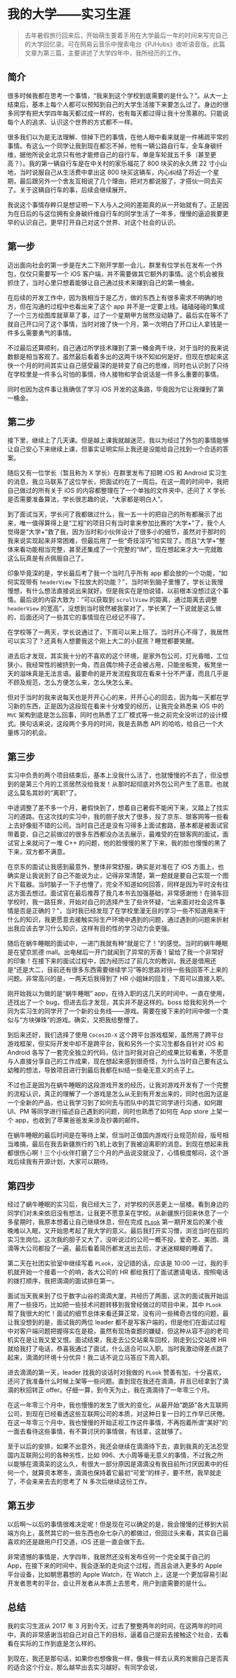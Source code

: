 # 我的大学——实习生涯

> 去年暑假旅行回来后，开始萌生要着手用在大学最后一年的时间来写完自己的大学回忆录。可在网易云音乐中搜索电台《PJHubs》收听语音版。此篇文章为第三篇，主要讲述了大学四年中，我所经历的工作。

## 简介
很多时候我都在思考一个事情，“我来到这个学校到底需要的是什么？”。从大一上结束后，基本上每个人都可以预知到自己的大学生活接下来要怎么过了。身边的很多同学有把大学四年每天都过成一样的，也有每天都过得让我十分羡慕的。只能说每个人的追求、认识这个世界的方式都不一样。

很多我们以为是无法理解、惊掉下巴的事情，在他人眼中看来就是一件稀疏平常的事情。有这么一个同学让我到现在都忘不掉，他有一辆公路自行车，全车身碳纤维，据他所说全北京只有他才能修自己的自行车，单是车轮就五千多（甚至更高？）。我的第一辆自行车是在中关村的家乐福花了 800 块买的永久牌 22 寸小山地，当时说服自己从生活费中拿出这 800 块买这辆车，内心纠结了将近一个星期，最后跟另外一个舍友互相说了几个理由，把对方都说服了，才搭伙一同去买了。关于这辆自行车的事，后续会继续展开。

我说这个事情存粹只是想证明一下人与人之间的差距真的从一开始就有了。正是因为在日后的与这位拥有全身碳纤维自行车的同学生活了一年多，慢慢的逼迫我要更早的认识自己，更早打开自己对这个世界、对这个社会的认识。

## 第一步
迈出面向社会的第一步是在大二下刚开学那一会儿，群里有位学长在发布一个外包，仅仅只需要写一个 iOS 客户端，并不需要做其它额外的事情。这个机会被我抓住了，当时心里只想着能够让自己通过技术来赚到自己的第一桶金。

在后续的开发工作中，因为我相当于是乙方，做的东西上有很多需求不明确的地方，但在沟通的过程中也看出来了这个 app 并不是一定要上线。磕磕碰碰的集成了一个三方绘图库就草草了事，过了一个星期甲方居然没动静了。最后实在等不了就自己开口问了这个事情，当时对接了快一个月，第一次明白了开口让人拿钱是一件多么需要勇气的事情。

不过最后还算顺利，自己通过所学技术赚到了第一桶金两千块，对于当时的我来说数额是相当客观了。虽然最后看着多出的这两千块不知如何是好，但现在想起来这快一个月的时间其实让自己感受最深的是转变了自己的思维，同时也认识到了只待在学校里是一件多么可怕的事情，待人接物和学会说话是一件多么重要的事情。

同时也因为这件事让我确信了学习 iOS 开发的这条路，毕竟因为它让我赚到了第一桶金。

## 第二步
接下里，继续上了几天课。但是越上课我就越迷茫，我以为经过了外包的事情能够让自己安心下来继续上课，但事实证明实际上我还是没能给自己找到一个合适的答案。

随后又有一位学长（暂且称为 X 学长）在群里发布了招聘 iOS 和 Android 实习生的消息，我立马联系了这位学长，把面试约在了一周后。在这一周的时间中，我把自己做过的所有关于 iOS 的内容都整理在了一个单独的文件夹中，还问了 X 学长是否需要准备算法，学长很志趣的说，“大家都是明白人”。

到了面试当天，学长问了我都做过什么，我一五一十的把自己的所有都展示了出来，唯一值得算得上是“工程”的项目只有当时拿来参加比赛的“大学+”了，我个人觉得是“大学+”救了我，因为当时和小伙伴设计了很多小的细节，虽然对于那时的我来说实现起来非常困难，但最后用了一些“奇技淫巧”给实现了。而且“大学+”整体来看功能相当完整，甚至还集成了一个完整的“IM”，现在想起来才大一完就敢这么玩真是有点佩服自己了。

印象毕竟深的是，学长最后考了我一个当时几乎所有 app 都会放的一个功能，“如何实现带有 `headerView` 下拉放大的功能？”，当时听到脑子里懵了，学长让我慢慢想，有什么想法直接说出来就好。但是我实在是怕说错，以前根本没想过这个事情。最后说的内容大致为：“可以获取到 `scrollView` 的距离，通过距离去调整 `headerView` 的宽高”，没想到当时居然被我蒙对了，学长笑了一下说就是这么做的，后面还问了一些其它的事情现在已经记不得了。

在学校等了一两天，学长说通过了，下周可以来上班了。当时开心不得了，我居然可以实习了？还真有人想要我这个刚上大二的小屁孩？睡觉都要笑醒。

进去后才发现，其实我十分的不喜欢的这个环境，是家外包公司，灯光昏暗，工位狭小，我经常性的被挤到一角，而且偶尔椅子还会被占用，只能坐板凳，板凳坐一天的滋味真是无法言语。最要命的是开发流程我现在看来十分不严谨，而且几乎是不顾及规范，怎么方便怎么来，怎么快怎么来。

但对于当时的我来说每天也是开开心心的来，开开心心的回去，因为每一天都在学习新的东西，正是因为这段现在看来十分难受的经历，让我完全熟悉来 iOS 中的 `MVC` 架构到底是怎么回事，同时也熟悉了工厂模式等一些之前完全没听过的设计模式。换句话来说，这段两个多月的时间，我是去熟悉 API 的哈哈，给自己一个大量练习的机会。


## 第三步
实习中负责的两个项目结束后，基本上没我什么活了，也就慢慢的不去了，但没想到的是第三个月的工资居然没给我发！从那时起彻底对外包公司产生了恶意。也就这么莫名其妙的“离职”了。

中途调整了差不多一个月，暑假快到了，想着自己暑假不能闲下来，又踏上了找实习的道路。在这次找的实习中，我的胆子放大了很多，投了京东、银客网等一些看上去好像挺不错的公司。当时自己还是没有习得多上面试套路，基本都是被面试官带着耍，自己之前做过的很多东西都没办法去展示，最难受的在银客网的面试，面试官上来就问了一堆 C++ 的问题，他的脸慢慢的黑了下来，我的脸也慢慢的黑了下来，双方都不满意。

在京东的面试让我感到最意外，整体非常舒服，确实是对准在了 iOS 方面上，也确实是让我说到了自己不能说为止，记得非常清楚，第一题就是要自己实现一个图片下载器。当时脑子一下子也懵了，完全不知道如何回答，同样是因为平时没有往这方面去想过。面试官在最后推荐了我几本书去加强基础，非常感谢他！在骑车回学校时，我一路狂奔，开始对自己的选择产生了些许怀疑，“出来面对社会这件事情是否是正确的？”，当时我已经发现了在学校里漫无目的学习一些不知道用来干什么的知识，我更愿意去接触实际生产环境中遇到的问题，通过遇到的问题来折射出我应该去学习什么知识，这样有目的性的学习动力会更强。

随后在蜗牛睡眠的面试中，一进门我就有种“就是它了！”的感觉。当时的蜗牛睡眠是在望京凯德 mall。出电梯后一开门就闻到了异常的芳香！留给了我一个非常好的印象！在接下来的面试过程中，因为经历过了前几次的教训，我还是借用还是“还是大二，目前还有很多东西需要继续学习”等的思路对待一些我回答不上来的问题。非常高兴的是，一两天后我得到了 HR 小姐妹的回复，下周可以直接入职。

刚开始我以为做的是“蜗牛睡眠” app，在待入职的这几天的时间中，一直在使用，还找出了一个 bug，但进去后才发现，其实并不是这样的。boss 给我和另外一个同为实习生的同学开了一个新的业务线——游戏。需要在接下来的时间中做一个类似与“方块弹珠”的游戏。确实，又把我给整懵了。

到后来还好，我们选择了使用 `Cocos2D-X` 这个跨平台游戏框架，虽然用了跨平台游戏框架，但实际开发中却不是跨平台，我和另外一个实习生都各自针对 iOS 和 Android 各写了一套完全独立的代码，估计当时我对自己的成果比较看重，不愿意与人直接分享自己的工作成果，现在想起来感到很奇怪，为什么当时自己要有这么幼稚的想法，导致项目进行到最后我都在纠结一些毫无意义的点子上。

不过也正是因为在蜗牛睡眠的这段游戏开发的经历，让我对游戏开发有了一个完整的流程认识，真正的理解了一个游戏是怎么从无到有开发出来的，同时也因为这是一个全新的产品，也让我学习到了如何去与团队中的其它同学进行沟通，如何跟 UI、PM 等同学进行描述自己遇到的问题，同时也熟悉了如何在 App store 上架一个 app，也收到了苹果爸爸发来涉及抄袭的邮件。

在蜗牛睡眠的最后时间是在等待上架，但当时正值国内游戏行业规范阶段，版号相当难搞，最后在我去新疆旅行的飞机上收到了我被迫离职的消息。到现在想起来我都很伤心啊！三个小伙伴打磨了三个月的产品说没就没了，心情极度郁闷，这个游戏后续我有开源计划，大家可以期待。

## 第四步
经过了蜗牛睡眠的实习后，我已经大三了，对学校的厌恶更上一层楼。看到身边的同学们对未来依旧没有想法，让我更不愿意呆在学校。从新疆旅行回来休息了一个多星期时，我原本想着让自己继续休息，但在完成 [`PLook`](https://github.com/windstormeye/Peek) 第一期开发后的某个夜晚难以入眠，又开始思考起了我大学的意义。最后我打开实习僧，浏览当时在招的实习生岗位。这次我的胆子又大了，没听说过的公司一概不投，爱奇艺、美团、滴滴等大公司都投了一遍，最后看着简历都发送出去后，才迷迷糊糊的睡着了。

第二天在社团实验室中继续写着 `PLook`，没记错的话，应该是 10:00 一过，我的手机就开始一个接着一个的响，各大公司的 HR 都给我打了面试邀请电话，按照电话的拨打顺序，我把滴滴的面试排在第一。

面试当天我来到了位于数字山谷的滴滴大厦。共经历了两面，这次的面试我开始运用了一些技巧，比如把一些技术问题转移到我曾经做过的项目中来，其中 `PLook` 帮了我很大的忙！面试的细节总体来看还算正常，没有问一些稀奇古怪的问题，最让我没想到的是，面试我的两位 leader 都不是写客户端的，但是他们在面试过程中对客户端问题把握得实在是稳，虽然有现场查题的嫌疑，但这种从容不迫的老司机实在是让我又爱又恨。面试结束，我走去公交站乘车回校，刚走到公交站牌 HR 就给我打了电话，恭喜我通过了面试，什么适合可以入职。当时我激动得差点跳了起来，滴滴的环境十分优异！我二话不说立马答应下周入职。

进去滴滴的第一天，leader 找我的谈话时对我做的 `PLook` 赞善有加，十分喜欢，还问了我准备什么时候上架等一些问题。直到现在我还在滴滴，并且已经拿到了滴滴的秋招转正 offer。仔细一算，到今天为止，我在滴滴待了一年零三个月。

在这一年零三个月中，我也慢慢的发生了很大的变化，从最开始“跪舔”各大互联网公司，到现在已经看透这些互联网公司的本质，对这种日复一日的工作早已厌倦。在这一年零三个月中，我也慢慢的开始正视工作这件事情，不再抱着所谓“美好”的一面去看待这些事情，有不算讨厌的事情做，有钱拿，这就够了。

至于以后的安排，如果不出意外，我还会继续在滴滴待下去，直到我真的无法忍受国内互联网公司的各种劣性，比如 996、大小周等毫无意义的事情，不过我之所以能够在滴滴呆的这么久，有很大一部分原因是滴滴没有我目前所讨厌因素中的任何一个，就算资本寒冬，滴滴也保持着它最初“可爱”的样子，要不然，我早就走了，不会来来去去的思考了 N 多次后继续这份工作。

## 第五步
以后啊～以后的事情很难决定呢！但是现在可以确定的是，我会慢慢的迁移到大前端方向上，虽然其它的一些东西也杂七杂八的都做过，但回过头来看，其实自己最喜欢的还是跟用户打交道，iOS 还是一直会做下去。

非常遗憾的事情是，大学四年，我居然还没有发布任何一个完全属于自己的 App，在接下来的时间中，我会逐渐的走向这个过程，而且会进入更多的 Apple 平台设备，比如朝思暮想的 Apple Watch，在 Watch 上，这是一个更加容易引起开发者思考的平台，会让开发者从本质上去思考，用户到底需要的是什么。

## 总结
我的实习生涯从 2017 年 3 月到今天，过去了整整两年的时间，在这两年的时间中，真的非常感谢当初自己对自己下的目标，逼着自己提前去接触这个社会，去看看在实际的工作到底是怎么样的。

到现在，我还是那句话，如果你也想像我一样，像我一样去认真的发掘自己是否真的适合这个行业，那么越早出去实习越好。有同学会说，